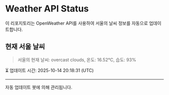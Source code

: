
# Weather API Status

이 리포지토리는 OpenWeather API를 사용하여 서울의 날씨 정보를 자동으로 업데이트합니다.

## 현재 서울 날씨
> 서울의 현재 날씨: overcast clouds, 온도: 16.52°C, 습도: 93%

⏳ 업데이트 시간: 2025-10-14 20:18:31 (UTC)

---
자동 업데이트 봇에 의해 관리됩니다.
